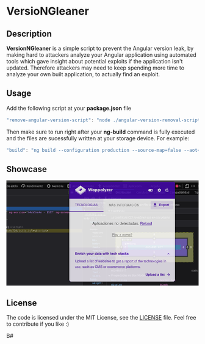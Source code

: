 # VersioNGleaner

## Description

**VersionNGleaner** is a simple script to prevent the Angular version leak, by making hard to attackers analyze your Angular application using automated tools which gave insight about potential exploits if the application isn't updated. Therefore attackers may need to keep spending more time to analyze your own built application, to actually find an exploit.

## Usage

Add the following script at your **package.json** file

```js
"remove-angular-version-script": "node ./angular-version-removal-script.js",
```

Then make sure to run right after your **ng-build** command is fully executed and the files are sucessfully written at your storage device. For example:

```js
"build": "ng build --configuration production --source-map=false --aot=true && npm run remove-angular-version-script",
```

## Showcase

![angular-version-removal-script.png image](img/angular-version-removal-script.png)

## License

The code is licensed under the MIT License, see the [LICENSE](LICENSE) file. Feel free to contribute if you like :)

B#
